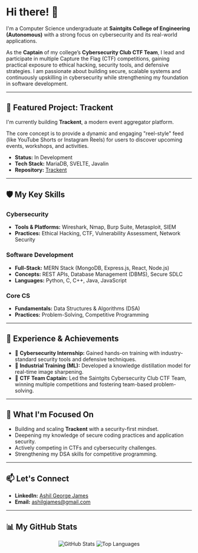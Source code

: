# Hi there! 👋

I'm a Computer Science undergraduate at **Saintgits College of Engineering (Autonomous)** with a strong focus on cybersecurity and its real-world applications.

As the **Captain** of my college’s **Cybersecurity Club CTF Team**, I lead and participate in multiple Capture the Flag (CTF) competitions, gaining practical exposure to ethical hacking, security tools, and defensive strategies. I am passionate about building secure, scalable systems and continuously upskilling in cybersecurity while strengthening my foundation in software development.

---

## 🚀 Featured Project: Trackent

I'm currently building **Trackent**, a modern event aggregator platform.

The core concept is to provide a dynamic and engaging "reel-style" feed (like YouTube Shorts or Instagram Reels) for users to discover upcoming events, workshops, and activities.

* **Status:** In Development
* **Tech Stack:** MariaDB, SVELTE, Javalin
* **Repository:** [Trackent](https://github.com/hxri-nxrxyxn/trackent)

---

## 🛡️ My Key Skills

### Cybersecurity
* **Tools & Platforms:** Wireshark, Nmap, Burp Suite, Metasploit, SIEM
* **Practices:** Ethical Hacking, CTF, Vulnerability Assessment, Network Security

### Software Development
* **Full-Stack:** MERN Stack (MongoDB, Express.js, React, Node.js)
* **Concepts:** REST APIs, Database Management (DBMS), Secure SDLC
* **Languages:** Python, C, C++, Java, JavaScript

### Core CS
* **Fundamentals:** Data Structures & Algorithms (DSA)
* **Practices:** Problem-Solving, Competitive Programming

---

## 💼 Experience & Achievements

* 🔹 **Cybersecurity Internship:** Gained hands-on training with industry-standard security tools and defensive techniques.
* 🔹 **Industrial Training (ML):** Developed a knowledge distillation model for real-time image sharpening.
* 🔹 **CTF Team Captain:** Led the Saintgits Cybersecurity Club CTF Team, winning multiple competitions and fostering team-based problem-solving.

---

## 🌱 What I'm Focused On

* Building and scaling **Trackent** with a security-first mindset.
* Deepening my knowledge of secure coding practices and application security.
* Actively competing in CTFs and cybersecurity challenges.
* Strengthening my DSA skills for competitive programming.

---

## 📫 Let's Connect

* **LinkedIn:** [Ashil George James](https://www.linkedin.com/in/ashil-george-james)
* **Email:** [ashilgjames@gmail.com](mailto:ashilgjames@gmail.com)

---

## 📊 My GitHub Stats

<p align="center">
  <img src="https://github-readme-stats.vercel.app/api?username=Ashil-James&show_icons=true&theme=radical&rank_icon=github" alt="GitHub Stats" />
  <img src="https://github-readme-stats.vercel.app/api/top-langs/?username=Ashil-James&layout=compact&theme=radical" alt="Top Languages" />
</p>
